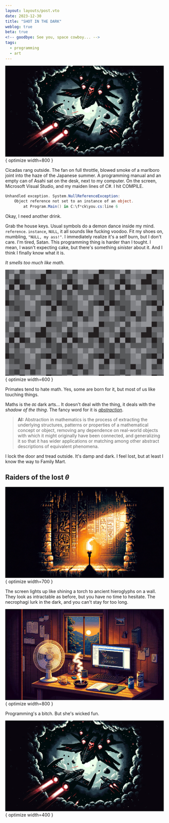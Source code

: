 ```yaml
---
layout: layouts/post.vto
date: 2023-12-30
title: "SHOT IN THE DARK"
weblog: true
beta: true
<!-- goodbye: See you, space cowboy... -->
tags:
  - programming
  - art
---
```


![A spaceship](/assets/images/shot-dark.webp){ optimize width=800 }

Cicadas rang outside. The fan on full throttle, blowed smoke of a marlboro joint into the haze of the Japanese summer. A programming manual and an empty can of Asahi sat on the desk, next to my computer. On the screen, Microsoft Visual Studio, and my maiden lines of _C#_. I hit<span class="tag border venomous"> COMPILE</span>.

```csharp
Unhandled exception. System.NullReferenceException:
    Object reference not set to an instance of an object.
        at Program.Main() in C:\f*ck\you.cs:line 6
```

Okay, I need another drink.

Grab the house keys. Usual symbols do a demon dance inside my mind. `reference`. `instance`, `NULL`, it all sounds like fucking voodoo. Fit my shoes on, mumbling, `"NULL, my ass!"`. I immediately realize it's a self burn, but I don't care. I'm tired, Satan. This programming thing is harder than I tought. I mean, I wasn't expecting cake, but there's something _sinister_ about it. And I think I finally know what it is.

_It smells too much like math._

![asdf](/assets/images/smells-math.jpeg){ optimize width=600 }

Primates tend to hate math. Yes, some are born for it, but most of us like touching things.

Maths is the _`OG`_ dark arts... It doesn't deal with the thing, it deals with the _shadow of the thing_. The fancy word for it is [_abstraction_](https://en.wikipedia.org/wiki/Abstraction).

> <dialogue ai> **AI:** Abstraction in mathematics is the process of extracting the underlying structures, patterns or properties of a mathematical concept or object, removing any dependence on real-world objects with which it might originally have been connected, and generalizing it so that it has wider applications or matching among other abstract descriptions of equivalent phenomena.

I lock the door and tread outside. It's damp and dark. I feel lost, but at least I know the way to Family Mart.

## Raiders of the lost _θ_

![A torch illuminarting ancient symbols on a dungeon wall.](/assets/images/indy-torch.webp){ optimize width=700 }

The screen lights up like shining a torch to ancient hieroglyphs on a wall. They look as intractable as before, but you have no time to hesitate. The necrophagi lurk in the dark, and you can't stay for too long.

![A desk with a computer, can of beer, fan, and cigarette smoke in a Japanese room with mountains outside](/assets/images/shot-in-the-dark.webp){ optimize width=800 }

Programming's a bitch. But she's wicked fun.

![A spaceship](/assets/images/shot-dark.webp){ optimize width=400 }
